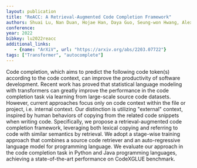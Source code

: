 ```yaml
---
layout: publication
title: "ReACC: A Retrieval-Augmented Code Completion Framework"
authors: Shuai Lu, Nan Duan, Hojae Han, Daya Guo, Seung-won Hwang, Alexey Svyatkovskiy
conference:
year: 2022
bibkey: lu2022reacc
additional_links:
   - {name: "ArXiV", url: "https://arxiv.org/abs/2203.07722"}
tags: ["Transformer", "autocomplete"]
---
```

Code completion, which aims to predict the following code token(s) according to the code context, can improve the productivity of software development. Recent work has proved that statistical language modeling with transformers can greatly improve the performance in the code completion task via learning from large-scale source code datasets. However, current approaches focus only on code context within the file or project, i.e. internal context. Our distinction is utilizing "external" context, inspired by human behaviors of copying from the related code snippets when writing code. Specifically, we propose a retrieval-augmented code completion framework, leveraging both lexical copying and referring to code with similar semantics by retrieval. We adopt a stage-wise training approach that combines a source code retriever and an auto-regressive language model for programming language. We evaluate our approach in the code completion task in Python and Java programming languages, achieving a state-of-the-art performance on CodeXGLUE benchmark. 
